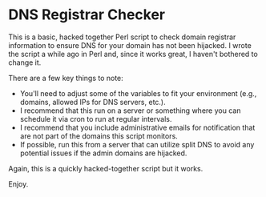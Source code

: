 # DNS Registrar Checker

This is a basic, hacked together Perl script to check domain registrar information to ensure DNS for your domain has not been hijacked. I wrote the script a while ago in Perl and, since it works great, I haven't bothered to change it.

There are a few key things to note:

* You'll need to adjust some of the variables to fit your environment (e.g., domains, allowed IPs for DNS servers, etc.).
* I recommend that this run on a server or something where you can schedule it via cron to run at regular intervals.
* I recommend that you include administrative emails for notification that are not part of the domains this script monitors.
* If possible, run this from a server that can utilize split DNS to avoid any potential issues if the admin domains are hijacked.

Again, this is a quickly hacked-together script but it works.

Enjoy.
